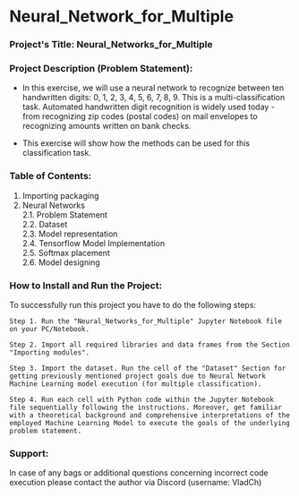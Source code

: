 # Neural_Network_for_Multiple

### Project's Title: Neural_Networks_for_Multiple


### Project Description (Problem Statement): 
- In this exercise, we will use a neural network to recognize between ten handwritten digits: 0, 1, 2, 3, 4, 5, 6, 7, 8, 9. This is a multi-classification task. Automated handwritten digit recognition is widely used today - from recognizing zip codes (postal codes) on mail envelopes to recognizing amounts written on bank checks.

- This exercise will show how the methods can be used for this classification task.


### Table of Contents:
1. Importing packaging
2. Neural Networks\
    2.1. Problem Statement\
    2.2. Dataset\
    2.3. Model representation\
    2.4. Tensorflow Model Implementation\
    2.5. Softmax placement\
    2.6. Model designing



### How to Install and Run the Project:

To successfully run this project you have to do the following steps:

	Step 1. Run the "Neural_Networks_for_Multiple" Jupyter Notebook file on your PC/Notebook.

	Step 2. Import all required libraries and data frames from the Section "Importing modules".

	Step 3. Import the dataset. Run the cell of the "Dataset" Section for getting previously mentioned project goals due to Neural Network Machine Learning model execution (for multiple classification).

	Step 4. Run each cell with Python code within the Jupyter Notebook file sequentially following the instructions. Moreover, get familiar with a theoretical background and comprehensive interpretations of the employed Machine Learning Model to execute the goals of the underlying problem statement.


### Support:

In case of any bags or additional questions concerning incorrect code execution please contact the author via Discord (username: VladCh)
